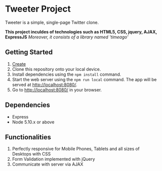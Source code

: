 # Tweeter Project

Tweeter is a simple, single-page Twitter clone.

**This project inculdes of technologies such as HTML5, CSS, jquery, AJAX, ExpressJS**
*Moreover, it consists of a library named 'timeago'*

## Getting Started

1. [Create](https://github.com/uprajapa/tweeter) 
2. Clone this repository onto your local device.
3. Install dependencies using the `npm install` command.
3. Start the web server using the `npm run local` command. The app will be served at <http://localhost:8080/>.
4. Go to <http://localhost:8080/> in your browser.

## Dependencies

- Express
- Node 5.10.x or above

## Functionalities

1. Perfectly responsive for Mobile Phones, Tablets and all sizes of Desktops with CSS
2. Form Validation implemented with jQuery
3. Communicate with server via AJAX